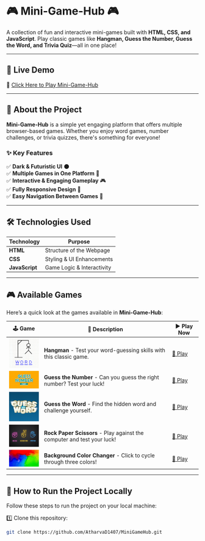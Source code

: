 # 🎮 Mini-Game-Hub 🎮

A collection of fun and interactive mini-games built with **HTML, CSS, and JavaScript**. Play classic games like **Hangman, Guess the Number, Guess the Word, and Trivia Quiz**—all in one place!

---

## 🚀 **Live Demo**

🔗 [Click Here to Play Mini-Game-Hub](https://atharvad1407.github.io/MiniGameHub/)

---

## 🎯 **About the Project**

**Mini-Game-Hub** is a simple yet engaging platform that offers multiple browser-based games. Whether you enjoy word games, number challenges, or trivia quizzes, there's something for everyone!

### ✨ **Key Features**

✅ **Dark & Futuristic UI** 🌑  
✅ **Multiple Games in One Platform** 🎲  
✅ **Interactive & Engaging Gameplay** 🎮  
✅ **Fully Responsive Design** 📱  
✅ **Easy Navigation Between Games** 🔄

---

## 🛠 **Technologies Used**

| Technology     | Purpose                    |
| -------------- | -------------------------- |
| **HTML**       | Structure of the Webpage   |
| **CSS**        | Styling & UI Enhancements  |
| **JavaScript** | Game Logic & Interactivity |

---

## 🎮 **Available Games**

Here’s a quick look at the games available in **Mini-Game-Hub**:

| 🕹 Game                                                    | 🎯 Description                                                          | ▶ Play Now                                                                                          |
| --------------------------------------------------------- | ----------------------------------------------------------------------- | --------------------------------------------------------------------------------------------------- |
| <img src="Images/hangman.png" width="100">                | **Hangman** - Test your word-guessing skills with this classic game.    | [🔗 Play](https://atharvad1407.github.io/MiniGameHub/Games/Hangman/index.html)                      |
| <img src="Images/guessTheNumber.jpg" width="100">         | **Guess the Number** - Can you guess the right number? Test your luck!  | [🔗 Play](https://atharvad1407.github.io/MiniGameHub/Games/Guess%20the%20Number/index.html)         |
| <img src="Images/guessTheWord.png" width="100">           | **Guess the Word** - Find the hidden word and challenge yourself.       | [🔗 Play](https://atharvad1407.github.io/MiniGameHub/Games/Guess%20the%20Word/index.html)           |
| <img src="Images/rockPaperScissor.jpg" width="100">       | **Rock Paper Scissors** - Play against the computer and test your luck! | [🔗 Play](https://atharvad1407.github.io/MiniGameHub/Games/Rock%20Paper%20Scissor/index.html)       |
| <img src="Images/backgroundColorChanger.jpg" width="100"> | **Background Color Changer** - Click to cycle through three colors!     | [🔗 Play](https://atharvad1407.github.io/MiniGameHub/Games/Background%20Color%20Changer/index.html) |

---

## 🔧 **How to Run the Project Locally**

Follow these steps to run the project on your local machine:

1️⃣ Clone this repository:

```bash
git clone https://github.com/AtharvaD1407/MiniGameHub.git
```
